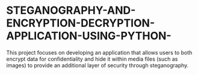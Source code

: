 # STEGANOGRAPHY-AND-ENCRYPTION-DECRYPTION-APPLICATION-USING-PYTHON-
 This project focuses on developing an application that allows users to both encrypt data for  confidentiality and hide it within media files (such as images) to provide an additional layer of security  through steganography.
